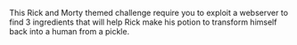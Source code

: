 This Rick and Morty themed challenge require you to exploit a webserver
to find 3 ingredients that will help Rick make his potion to transform
himself back into a human from a pickle.
